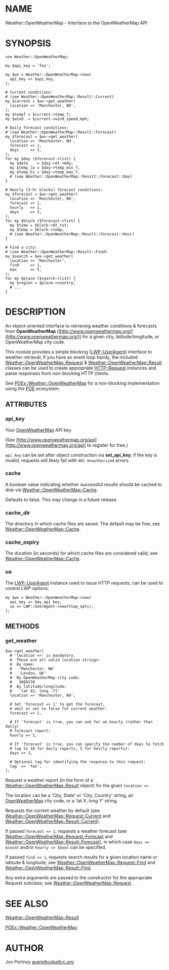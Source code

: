 # NAME

Weather::OpenWeatherMap - Interface to the OpenWeatherMap API

# SYNOPSIS

    use Weather::OpenWeatherMap;

    my $api_key = 'foo';

    my $wx = Weather::OpenWeatherMap->new(
      api_key => $api_key,
    );

    # Current conditions:
    # (see Weather::OpenWeatherMap::Result::Current)
    my $current = $wx->get_weather(
      location => 'Manchester, NH',
    );
    my $tempf = $current->temp_f;
    my $wind  = $current->wind_speed_mph;

    # Daily forecast conditions:
    # (see Weather::OpenWeatherMap::Result::Forecast)
    my $forecast = $wx->get_weather(
      location => 'Manchester, NH',
      forecast => 1,
      days     => 3,
    );
    for my $day ($forecast->list) {
      my $date    = $day->dt->mdy;
      my $temp_lo = $day->temp_min_f,
      my $temp_hi = $day->temp_max_f,
      # (see Weather::OpenWeatherMap::Result::Forecast::Day)
    }

    # Hourly (3-hr blocks) forecast conditions:
    my $forecast = $wx->get_weather(
      location => 'Manchester, NH',
      forecast => 1,
      hourly   => 1,
      days     => 3,
    );
    for my $block ($forecast->list) {
      my $time = $block->dt_txt;
      my $temp = $block->temp;
      # (see Weather::OpenWeatherMap::Result::Forecast::Hour)
    }

    # Find a city:
    # (see Weather::OpenWeatherMap::Result::Find)
    my $search = $wx->get_weather(
      location => 'Manchester',
      find     => 1,
      max      => 5,
    );
    for my $place ($search->list) {
      my $region = $place->country;
      # ...
    }

# DESCRIPTION

An object-oriented interface to retrieving weather conditions & forecasts from
**OpenWeatherMap** ([http://www.openweathermap.org/](http://www.openweathermap.org/)) for a given city,
latitude/longitude, or OpenWeatherMap city code.

This module provides a simple blocking ([LWP::UserAgent](https://metacpan.org/pod/LWP::UserAgent)) interface to
weather retrieval; if you have an event loop handy, the included
[Weather::OpenWeatherMap::Request](https://metacpan.org/pod/Weather::OpenWeatherMap::Request) & [Weather::OpenWeatherMap::Result](https://metacpan.org/pod/Weather::OpenWeatherMap::Result)
classes can be used to create appropriate [HTTP::Request](https://metacpan.org/pod/HTTP::Request) instances and parse
responses from non-blocking HTTP clients.

See [POEx::Weather::OpenWeatherMap](https://metacpan.org/pod/POEx::Weather::OpenWeatherMap) for a non-blocking implementation using
the [POE](https://metacpan.org/pod/POE) ecosystem.

## ATTRIBUTES

### api\_key

Your [OpenWeatherMap](http://www.openweathermap.org/) API key.

(See [http://www.openweathermap.org/api](http://www.openweathermap.org/api) to register for free.)

`api_key` can be set after object construction via **set\_api\_key**; if the key
is invalid, requests will likely fail with `401 Unauthorized` errors.

### cache

A boolean value indicating whether successful results should be cached to
disk via [Weather::OpenWeatherMap::Cache](https://metacpan.org/pod/Weather::OpenWeatherMap::Cache).

Defaults to false. This may change in a future release.

### cache\_dir

The directory in which cache files are saved. The default may be fine; see
[Weather::OpenWeatherMap::Cache](https://metacpan.org/pod/Weather::OpenWeatherMap::Cache).

### cache\_expiry

The duration (in seconds) for which cache files are considered valid; see
[Weather::OpenWeatherMap::Cache](https://metacpan.org/pod/Weather::OpenWeatherMap::Cache).

### ua

The [LWP::UserAgent](https://metacpan.org/pod/LWP::UserAgent) instance used to issue HTTP requests; can be used to
control LWP options:

    my $wx = Weather::OpenWeatherMap->new(
      api_key => $my_api_key,
      ua => LWP::UserAgent->new(%lwp_opts),  
    );

## METHODS

### get\_weather

    $wx->get_weather(
      # 'location =>' is mandatory.
      #  These are all valid location strings:
      #  By name:
      #   'Manchester, NH'
      #   'London, UK'
      #  By OpenWeatherMap city code:
      #   5089178
      #  By latitude/longitude:
      #   'lat 42, long -71'
      location => 'Manchester, NH',

      # Set 'forecast => 1' to get the forecast,
      # omit or set to false for current weather:
      forecast => 1,

      # If 'forecast' is true, you can ask for an hourly (rather than daily)
      # forecast report:
      hourly => 1,

      # If 'forecast' is true, you can specify the number of days to fetch
      # (up to 16 for daily reports, 5 for hourly reports):
      days => 3,

      # Optional tag for identifying the response to this request:
      tag  => 'foo',
    );

Request a weather report (in the form of a [Weather::OpenWeatherMap::Result](https://metacpan.org/pod/Weather::OpenWeatherMap::Result)
object) for the given `location =>`.

The location can be a 'City, State' or 'City, Country' string, an
[OpenWeatherMap](http://www.openweathermap.org/) city code, or a 'lat X, long
Y' string.

Requests the current weather by default (see
[Weather::OpenWeatherMap::Request::Current](https://metacpan.org/pod/Weather::OpenWeatherMap::Request::Current) and
[Weather::OpenWeatherMap::Result::Current](https://metacpan.org/pod/Weather::OpenWeatherMap::Result::Current)).

If passed `forecast => 1`, requests a weather forecast (see
[Weather::OpenWeatherMap::Request::Forecast](https://metacpan.org/pod/Weather::OpenWeatherMap::Request::Forecast) and
[Weather::OpenWeatherMap::Result::Forecast](https://metacpan.org/pod/Weather::OpenWeatherMap::Result::Forecast)), in which case `days =>
$count` and/or `hourly => $bool` can be specified.

If passed `find => 1`, requests search results for a given location name
or latitude & longitude; see [Weather::OpenWeatherMap::Request::Find](https://metacpan.org/pod/Weather::OpenWeatherMap::Request::Find) and
[Weather::OpenWeatherMap::Result::Find](https://metacpan.org/pod/Weather::OpenWeatherMap::Result::Find).

Any extra arguments are passed to the constructor for the appropriate Request
subclass; see [Weather::OpenWeatherMap::Request](https://metacpan.org/pod/Weather::OpenWeatherMap::Request).

# SEE ALSO

[Weather::OpenWeatherMap::Result](https://metacpan.org/pod/Weather::OpenWeatherMap::Result)

[POEx::Weather::OpenWeatherMap](https://metacpan.org/pod/POEx::Weather::OpenWeatherMap)

# AUTHOR

Jon Portnoy <avenj@cobaltirc.org>
